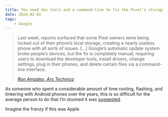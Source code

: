 ```yaml
---
title: You need dev tools and a command-line to fix the Pixel’s storage bug
date: 2024-02-01
tags:
    - Google
---
```


> Last week, reports surfaced that some Pixel owners were being locked out of their phone’s local storage, creating a nearly useless phone with all sorts of issues. \[…\] Google’s automatic update system broke people’s devices, but the fix is completely manual, requiring users to download the developer tools, install drivers, change settings, plug in their phones, and delete certain files via a command-line interface.
> 
> <cite>[Ron Amadeo, Ars Technica](https://arstechnica.com/gadgets/2024/02/googles-pixel-storage-issue-fix-requires-developer-tools-and-a-terminal/)</cite>

As someone who spent a considerable amount of time rooting, flashing, and tinkering with Android phones over the years, this is so difficult for the average person to do that I’m stunned it was [suggested](https://support.google.com/pixelphone/thread/256412156/).

Imagine the frenzy if this was Apple.